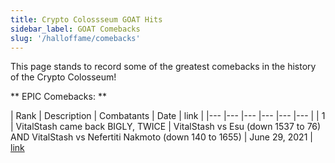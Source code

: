 ```yaml
---
title: Crypto Colossseum GOAT Hits
sidebar_label: GOAT Comebacks
slug: '/halloffame/comebacks'
---
```


This page stands to record some of the greatest comebacks in the history of the Crypto Colosseum!

** EPIC Comebacks: **

| Rank  	| Description   	| Combatants  	| Date | link  |
|---	|---	|---	|---	|---    |---    |
| 1 | VitalStash came back BIGLY, TWICE | VitalStash vs Esu (down 1537 to 76)  AND VitalStash vs Nefertiti Nakmoto (down 140 to 1655) | June 29, 2021 | [link](https://arena.cryptocolosseum.com/tournament/1099528405219)
